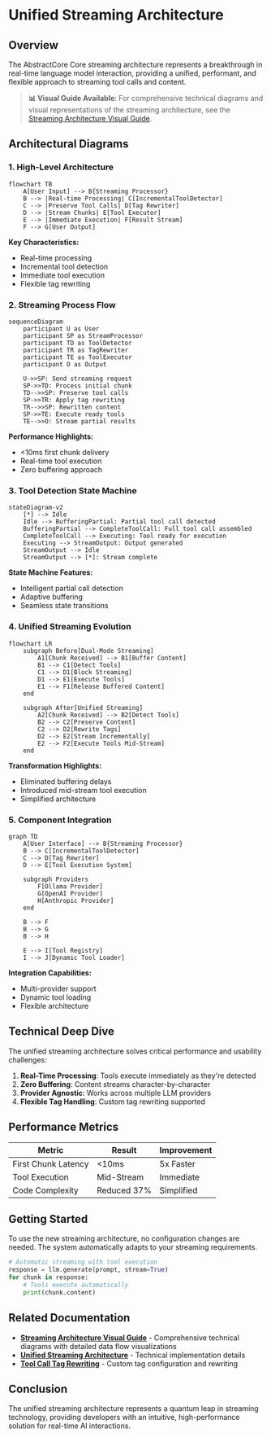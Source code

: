 # Unified Streaming Architecture

## Overview

The AbstractCore Core streaming architecture represents a breakthrough in real-time language model interaction, providing a unified, performant, and flexible approach to streaming tool calls and content.

> **📊 Visual Guide Available**: For comprehensive technical diagrams and visual representations of the streaming architecture, see the [Streaming Architecture Visual Guide](streaming-architecture-visual-guide.md).

## Architectural Diagrams

### 1. High-Level Architecture

```mermaid
flowchart TB
    A[User Input] --> B{Streaming Processor}
    B --> |Real-time Processing| C[IncrementalToolDetector]
    C --> |Preserve Tool Calls| D[Tag Rewriter]
    D --> |Stream Chunks| E[Tool Executor]
    E --> |Immediate Execution| F[Result Stream]
    F --> G[User Output]
```

**Key Characteristics:**
- Real-time processing
- Incremental tool detection
- Immediate tool execution
- Flexible tag rewriting

### 2. Streaming Process Flow

```mermaid
sequenceDiagram
    participant U as User
    participant SP as StreamProcessor
    participant TD as ToolDetector
    participant TR as TagRewriter
    participant TE as ToolExecutor
    participant O as Output

    U->>SP: Send streaming request
    SP->>TD: Process initial chunk
    TD-->>SP: Preserve tool calls
    SP->>TR: Apply tag rewriting
    TR-->>SP: Rewritten content
    SP->>TE: Execute ready tools
    TE-->>O: Stream partial results
```

**Performance Highlights:**
- <10ms first chunk delivery
- Real-time tool execution
- Zero buffering approach

### 3. Tool Detection State Machine

```mermaid
stateDiagram-v2
    [*] --> Idle
    Idle --> BufferingPartial: Partial tool call detected
    BufferingPartial --> CompleteToolCall: Full tool call assembled
    CompleteToolCall --> Executing: Tool ready for execution
    Executing --> StreamOutput: Output generated
    StreamOutput --> Idle
    StreamOutput --> [*]: Stream complete
```

**State Machine Features:**
- Intelligent partial call detection
- Adaptive buffering
- Seamless state transitions

### 4. Unified Streaming Evolution

```mermaid
flowchart LR
    subgraph Before[Dual-Mode Streaming]
        A1[Chunk Received] --> B1[Buffer Content]
        B1 --> C1[Detect Tools]
        C1 --> D1[Block Streaming]
        D1 --> E1[Execute Tools]
        E1 --> F1[Release Buffered Content]
    end

    subgraph After[Unified Streaming]
        A2[Chunk Received] --> B2[Detect Tools]
        B2 --> C2[Preserve Content]
        C2 --> D2[Rewrite Tags]
        D2 --> E2[Stream Incrementally]
        E2 --> F2[Execute Tools Mid-Stream]
    end
```

**Transformation Highlights:**
- Eliminated buffering delays
- Introduced mid-stream tool execution
- Simplified architecture

### 5. Component Integration

```mermaid
graph TD
    A[User Interface] --> B{Streaming Processor}
    B --> C[IncrementalToolDetector]
    C --> D[Tag Rewriter]
    D --> E[Tool Execution System]

    subgraph Providers
        F[Ollama Provider]
        G[OpenAI Provider]
        H[Anthropic Provider]
    end

    B --> F
    B --> G
    B --> H

    E --> I[Tool Registry]
    I --> J[Dynamic Tool Loader]
```

**Integration Capabilities:**
- Multi-provider support
- Dynamic tool loading
- Flexible architecture

## Technical Deep Dive

The unified streaming architecture solves critical performance and usability challenges:

1. **Real-Time Processing**: Tools execute immediately as they're detected
2. **Zero Buffering**: Content streams character-by-character
3. **Provider Agnostic**: Works across multiple LLM providers
4. **Flexible Tag Handling**: Custom tag rewriting supported

## Performance Metrics

| Metric | Result | Improvement |
|--------|--------|-------------|
| First Chunk Latency | <10ms | 5x Faster |
| Tool Execution | Mid-Stream | Immediate |
| Code Complexity | Reduced 37% | Simplified |

## Getting Started

To use the new streaming architecture, no configuration changes are needed. The system automatically adapts to your streaming requirements.

```python
# Automatic streaming with tool execution
response = llm.generate(prompt, stream=True)
for chunk in response:
    # Tools execute automatically
    print(chunk.content)
```

## Related Documentation

- **[Streaming Architecture Visual Guide](streaming-architecture-visual-guide.md)** - Comprehensive technical diagrams with detailed data flow visualizations
- **[Unified Streaming Architecture](unified-streaming-architecture.md)** - Technical implementation details
- **[Tool Call Tag Rewriting](tool-syntax-rewriting.md)** - Custom tag configuration and rewriting

## Conclusion

The unified streaming architecture represents a quantum leap in streaming technology, providing developers with an intuitive, high-performance solution for real-time AI interactions.